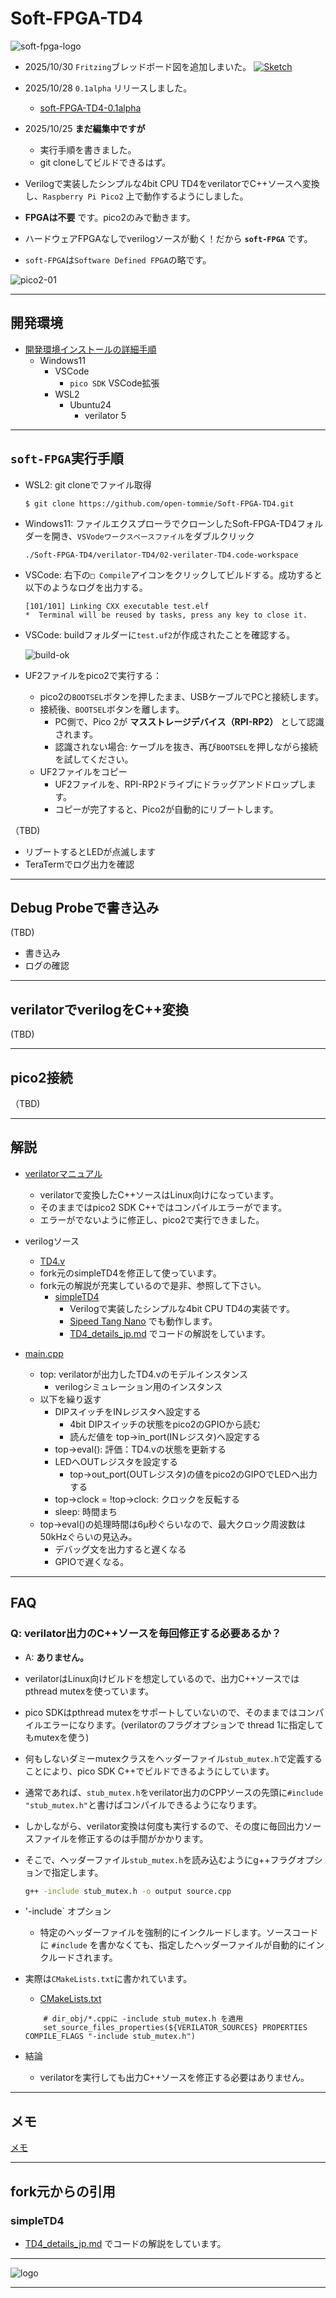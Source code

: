 # Soft-FPGA-TD4

![soft-fpga-logo](./images/soft_fpga_logo-70x50.png)

- 2025/10/30 `Fritzing`ブレッドボード図を追加しまいた。
[![Sketch](./images/soft-FPGA-TD4-Sketch-198x200.png)](./images/soft-FPGA-TD4-Sketch-1815x1832.png)
- 2025/10/28 `0.1alpha` リリースしました。
  - [soft-FPGA-TD4-0.1alpha](https://github.com/open-tommie/Soft-FPGA-TD4/releases)
- 2025/10/25 __まだ編集中ですが__
  - 実行手順を書きました。
  - git cloneしてビルドできるはず。

- Verilogで実装したシンプルな4bit CPU TD4をverilatorでC++ソースへ変換し、`Raspberry Pi Pico2` 上で動作するようにしました。
- __FPGAは不要__ です。pico2のみで動きます。
- ハードウェアFPGAなしでverilogソースが動く！だから __`soft-FPGA`__ です。
- `soft-FPGA`は`Software Defined FPGA`の略です。

![pico2-01](./images/pico2-01.jpg)

---

## 開発環境

- [開発環境インストールの詳細手順](./etc/90-env-install.md)
  - Windows11
    - VSCode
      - `pico SDK` VSCode拡張
    - WSL2
      - Ubuntu24
        - verilator 5

---

## `soft-FPGA`実行手順

- WSL2: git cloneでファイル取得

  ```text
  $ git clone https://github.com/open-tommie/Soft-FPGA-TD4.git
  ```

- Windows11: ファイルエクスプローラでクローンしたSoft-FPGA-TD4フォルダーを開き、`VSVodeワークスペースファイル`をダブルクリック

  ```text
  ./Soft-FPGA-TD4/verilator-TD4/02-verilater-TD4.code-workspace
  ```

- VSCode: 右下の`□ Compile`アイコンをクリックしてビルドする。成功すると以下のようなログを出力する。

  ```text
  [101/101] Linking CXX executable test.elf
  *  Terminal will be reused by tasks, press any key to close it. 
  ```

- VSCode: buildフォルダーに`test.uf2`が作成されたことを確認する。

  ![build-ok](./images/build-ok.png)

- UF2ファイルをpico2で実行する：
  - pico2の`BOOTSEL`ボタンを押したまま、USBケーブルでPCと接続します。
  - 接続後、`BOOTSEL`ボタンを離します。
    - PC側で、Pico 2が __マスストレージデバイス（RPI-RP2）__ として認識されます。
    - 認識されない場合: ケーブルを抜き、再び`BOOTSEL`を押しながら接続を試してください。
  - UF2ファイルをコピー
    - UF2ファイルを、RPI-RP2ドライブにドラッグアンドドロップします。
    - コピーが完了すると、Pico2が自動的にリブートします。

（TBD)

- リブートするとLEDが点滅します
- TeraTermでログ出力を確認

---

## Debug Probeで書き込み

(TBD)

- 書き込み
- ログの確認
  
---

## verilatorでverilogをC++変換

(TBD)

---

## pico2接続

（TBD)

---

## 解説

- [verilatorマニュアル](https://veripool.org/guide/latest/)
  - verilatorで変換したC++ソースはLinux向けになっています。
  - そのままではpico2 SDK C++ではコンパイルエラーがでます。
  - エラーがでないように修正し、pico2で実行できました。

- verilogソース
  - [TD4.v](./verilator-TD4/TD4.v)
  - fork元のsimpleTD4を修正して使っています。
  - fork元の解説が充実しているので是非、参照して下さい。
    - [simpleTD4](https://github.com/asfdrwe/simpleTD4)
      - Verilogで実装したシンプルな4bit CPU TD4の実装です。
      - [Sipeed Tang Nano](https://tangnano.sipeed.com/en/) でも動作します。
      - [TD4\_details\_jp.md](TD4_details_jp.md) でコードの解説をしています。

- [main.cpp](./verilator-TD4/main.cpp)
  - top: verilatorが出力したTD4.vのモデルインスタンス
    - verilogシミュレーション用のインスタンス
  - 以下を繰り返す
    - DIPスイッチをINレジスタへ設定する
      - 4bit DIPスイッチの状態をpico2のGPIOから読む
      - 読んだ値を top->in_port(INレジスタ)へ設定する
    - top->eval(): 評価：TD4.vの状態を更新する
    - LEDへOUTレジスタを設定する
      - top->out_port(OUTレジスタ)の値をpico2のGIPOでLEDへ出力する 
    - top->clock = !top->clock: クロックを反転する
    - sleep: 時間まち
  - top->eval()の処理時間は6μ秒ぐらいなので、最大クロック周波数は50kHzぐらいの見込み。
    - デバッグ文を出力すると遅くなる
    - GPIOで遅くなる。

---

## FAQ

### Q: verilator出力のC++ソースを毎回修正する必要あるか？

- A: __ありません。__
- verilatorはLinux向けビルドを想定しているので、出力C++ソースではpthread mutexを使っています。
- pico SDKはpthread mutexをサポートしていないので、そのままではコンパイルエラーになります。(verilatorのフラグオプションで thread 1に指定してもmutexを使う)

- 何もしないダミーmutexクラスをヘッダーファイル`stub_mutex.h`で定義することにより、pico SDK C++でビルドできるようにしています。
- 通常であれば、`stub_mutex.h`をverilator出力のCPPソースの先頭に`#include "stub_mutex.h"`と書けばコンパイルできるようになります。
- しかしながら、verilator変換は何度も実行するので、その度に毎回出力ソースファイルを修正するのは手間がかかります。
- そこで、ヘッダーファイル`stub_mutex.h`を読み込むようにg++フラグオプションで指定します。

  ```bash
  g++ -include stub_mutex.h -o output source.cpp
  ```

- '-include` オプション
  - 特定のヘッダーファイルを強制的にインクルードします。ソースコードに `#include` を書かなくても、指定したヘッダーファイルが自動的にインクルードされます。
- 実際は`CMakeLists.txt`に書かれています。
  - [CMakeLists.txt](./verilator-TD4/CMakeLists.txt)

  ```text
      # dir_obj/*.cppに -include stub_mutex.h を適用
      set_source_files_properties(${VERILATOR_SOURCES} PROPERTIES COMPILE_FLAGS "-include stub_mutex.h")
  ```

- 結論
  - verilatorを実行しても出力C++ソースを修正する必要はありません。

---

## メモ

[メモ](./etc/91-memo.md)

---

## fork元からの引用

### simpleTD4

- [TD4\_details\_jp.md](TD4_details_jp.md) でコードの解説をしています。

---

![logo](./images/soft-fpga-monolith-logo.jpg)

---
